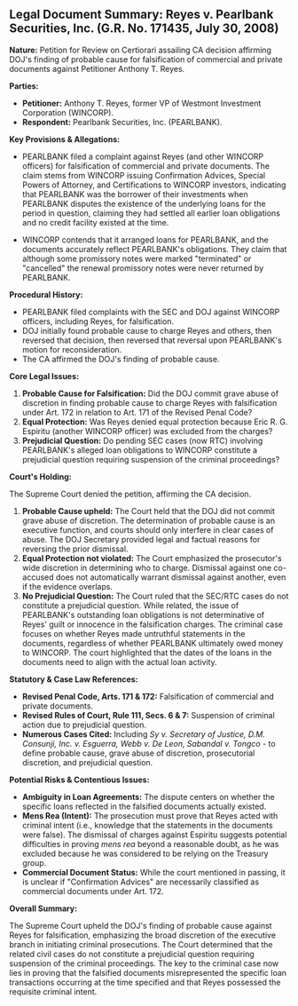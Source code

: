 ## Legal Document Summary: Reyes v. Pearlbank Securities, Inc. (G.R. No. 171435, July 30, 2008)

**Nature:** Petition for Review on Certiorari assailing CA decision affirming DOJ's finding of probable cause for falsification of commercial and private documents against Petitioner Anthony T. Reyes.

**Parties:**

*   **Petitioner:** Anthony T. Reyes, former VP of Westmont Investment Corporation (WINCORP).
*   **Respondent:** Pearlbank Securities, Inc. (PEARLBANK).

**Key Provisions & Allegations:**

*   PEARLBANK filed a complaint against Reyes (and other WINCORP officers) for falsification of commercial and private documents. The claim stems from WINCORP issuing Confirmation Advices, Special Powers of Attorney, and Certifications to WINCORP investors, indicating that PEARLBANK was the borrower of their investments when PEARLBANK disputes the existence of the underlying loans for the period in question, claiming they had settled all earlier loan obligations and no credit facility existed at the time.

*   WINCORP contends that it arranged loans for PEARLBANK, and the documents accurately reflect PEARLBANK's obligations. They claim that although some promissory notes were marked "terminated" or "cancelled" the renewal promissory notes were never returned by PEARLBANK.

**Procedural History:**

*   PEARLBANK filed complaints with the SEC and DOJ against WINCORP officers, including Reyes, for falsification.
*   DOJ initially found probable cause to charge Reyes and others, then reversed that decision, then reversed that reversal upon PEARLBANK's motion for reconsideration.
*   The CA affirmed the DOJ's finding of probable cause.

**Core Legal Issues:**

1.  **Probable Cause for Falsification:** Did the DOJ commit grave abuse of discretion in finding probable cause to charge Reyes with falsification under Art. 172 in relation to Art. 171 of the Revised Penal Code?
2.  **Equal Protection:** Was Reyes denied equal protection because Eric R. G. Espiritu (another WINCORP officer) was excluded from the charges?
3.  **Prejudicial Question:** Do pending SEC cases (now RTC) involving PEARLBANK's alleged loan obligations to WINCORP constitute a prejudicial question requiring suspension of the criminal proceedings?

**Court's Holding:**

The Supreme Court denied the petition, affirming the CA decision.

1.  **Probable Cause upheld:** The Court held that the DOJ did not commit grave abuse of discretion. The determination of probable cause is an executive function, and courts should only interfere in clear cases of abuse. The DOJ Secretary provided legal and factual reasons for reversing the prior dismissal.
2.  **Equal Protection not violated:** The Court emphasized the prosecutor's wide discretion in determining who to charge. Dismissal against one co-accused does not automatically warrant dismissal against another, even if the evidence overlaps.
3.  **No Prejudicial Question:** The Court ruled that the SEC/RTC cases do not constitute a prejudicial question. While related, the issue of PEARLBANK's outstanding loan obligations is not determinative of Reyes' guilt or innocence in the falsification charges. The criminal case focuses on whether Reyes made untruthful statements in the documents, regardless of whether PEARLBANK ultimately owed money to WINCORP.  The court highlighted that the dates of the loans in the documents need to align with the actual loan activity.

**Statutory & Case Law References:**

*   **Revised Penal Code, Arts. 171 & 172:** Falsification of commercial and private documents.
*   **Revised Rules of Court, Rule 111, Secs. 6 & 7:** Suspension of criminal action due to prejudicial question.
*   **Numerous Cases Cited:** Including *Sy v. Secretary of Justice, D.M. Consunji, Inc. v. Esguerra, Webb v. De Leon, Sabandal v. Tongco* - to define probable cause, grave abuse of discretion, prosecutorial discretion, and prejudicial question.

**Potential Risks & Contentious Issues:**

*   **Ambiguity in Loan Agreements:**  The dispute centers on whether the specific loans reflected in the falsified documents actually existed.
*   **Mens Rea (Intent):** The prosecution must prove that Reyes acted with criminal intent (i.e., knowledge that the statements in the documents were false). The dismissal of charges against Espiritu suggests potential difficulties in proving *mens rea* beyond a reasonable doubt, as he was excluded because he was considered to be relying on the Treasury group.
*   **Commercial Document Status:** While the court mentioned in passing, it is unclear if "Confirmation Advices" are necessarily classified as commercial documents under Art. 172.

**Overall Summary:**

The Supreme Court upheld the DOJ's finding of probable cause against Reyes for falsification, emphasizing the broad discretion of the executive branch in initiating criminal prosecutions. The Court determined that the related civil cases do not constitute a prejudicial question requiring suspension of the criminal proceedings. The key to the criminal case now lies in proving that the falsified documents misrepresented the specific loan transactions occurring at the time specified and that Reyes possessed the requisite criminal intent.
